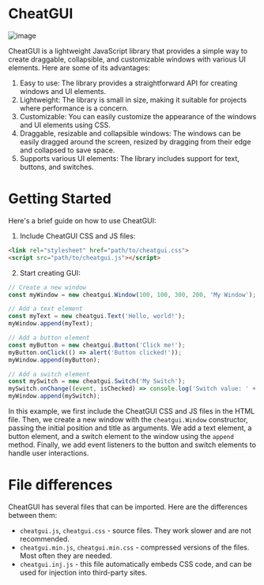 # CheatGUI

![image](https://github.com/cat-125/cheatgui/assets/106539381/bcde44ad-6a85-44cb-ac34-7536362b1327)

CheatGUI is a lightweight JavaScript library that provides a simple way to create draggable, collapsible, and customizable windows with various UI elements. Here are some of its advantages:

1. Easy to use: The library provides a straightforward API for creating windows and UI elements.
2. Lightweight: The library is small in size, making it suitable for projects where performance is a concern.
3. Customizable: You can easily customize the appearance of the windows and UI elements using CSS.
4. Draggable, resizable and collapsible windows: The windows can be easily dragged around the screen, resized by dragging from their edge and collapsed to save space.
5. Supports various UI elements: The library includes support for text, buttons, and switches.

# Getting Started

Here's a brief guide on how to use CheatGUI:

1. Include CheatGUI CSS and JS files:
```html
<link rel="stylesheet" href="path/to/cheatgui.css">
<script src="path/to/cheatgui.js"></script>
```
2. Start creating GUI:
```javascript
// Create a new window
const myWindow = new cheatgui.Window(100, 100, 300, 200, 'My Window'); // x, y, width, height, title

// Add a text element
const myText = new cheatgui.Text('Hello, world!');
myWindow.append(myText);

// Add a button element
const myButton = new cheatgui.Button('Click me!');
myButton.onClick(() => alert('Button clicked!'));
myWindow.append(myButton);

// Add a switch element
const mySwitch = new cheatgui.Switch('My Switch');
mySwitch.onChange((event, isChecked) => console.log('Switch value: ' + isChecked));
myWindow.append(mySwitch);
```

In this example, we first include the CheatGUI
CSS and JS files in the HTML file. Then, we
create a new window with the `cheatgui.Window`
constructor, passing the initial position and
title as arguments. We add a text element, a
button element, and a switch element to the
window using the `append` method. Finally, we
add event listeners to the button and switch
elements to handle user interactions.

# File differences

CheatGUI has several files that can be imported. Here are the differences between them:
- `cheatgui.js`, `cheatgui.css` - source files. They work slower and are not recommended.
- `cheatgui.min.js`, `cheatgui.min.css` - compressed versions of the files. Most often they are needed.
- `cheatgui.inj.js` - this file automatically embeds CSS code, and can be used for injection into third-party sites.
